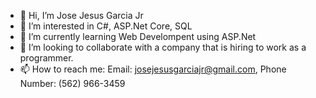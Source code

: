 - 👋 Hi, I’m Jose Jesus Garcia Jr
- 👀 I’m interested in C#, ASP.Net Core, SQL
- 🌱 I’m currently learning Web Develompent using ASP.Net
- 💞️ I’m looking to collaborate with a company that is hiring to work as a programmer.
- 📫 How to reach me: Email: josejesusgarciajr@gmail.com, Phone Number: (562) 966-3459

<!---
josejesusgarciajr/josejesusgarciajr is a ✨ special ✨ repository because its `README.md` (this file) appears on your GitHub profile.
You can click the Preview link to take a look at your changes.
--->
